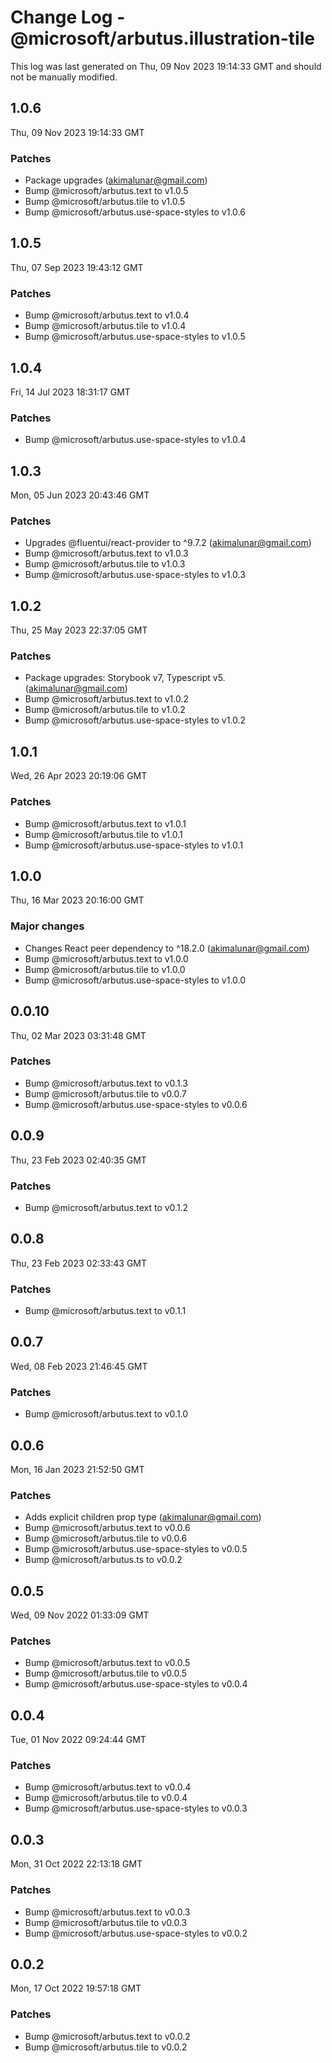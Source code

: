 # Change Log - @microsoft/arbutus.illustration-tile

This log was last generated on Thu, 09 Nov 2023 19:14:33 GMT and should not be manually modified.

<!-- Start content -->

## 1.0.6

Thu, 09 Nov 2023 19:14:33 GMT

### Patches

- Package upgrades (akimalunar@gmail.com)
- Bump @microsoft/arbutus.text to v1.0.5
- Bump @microsoft/arbutus.tile to v1.0.5
- Bump @microsoft/arbutus.use-space-styles to v1.0.6

## 1.0.5

Thu, 07 Sep 2023 19:43:12 GMT

### Patches

- Bump @microsoft/arbutus.text to v1.0.4
- Bump @microsoft/arbutus.tile to v1.0.4
- Bump @microsoft/arbutus.use-space-styles to v1.0.5

## 1.0.4

Fri, 14 Jul 2023 18:31:17 GMT

### Patches

- Bump @microsoft/arbutus.use-space-styles to v1.0.4

## 1.0.3

Mon, 05 Jun 2023 20:43:46 GMT

### Patches

- Upgrades @fluentui/react-provider to ^9.7.2 (akimalunar@gmail.com)
- Bump @microsoft/arbutus.text to v1.0.3
- Bump @microsoft/arbutus.tile to v1.0.3
- Bump @microsoft/arbutus.use-space-styles to v1.0.3

## 1.0.2

Thu, 25 May 2023 22:37:05 GMT

### Patches

- Package upgrades: Storybook v7, Typescript v5. (akimalunar@gmail.com)
- Bump @microsoft/arbutus.text to v1.0.2
- Bump @microsoft/arbutus.tile to v1.0.2
- Bump @microsoft/arbutus.use-space-styles to v1.0.2

## 1.0.1

Wed, 26 Apr 2023 20:19:06 GMT

### Patches

- Bump @microsoft/arbutus.text to v1.0.1
- Bump @microsoft/arbutus.tile to v1.0.1
- Bump @microsoft/arbutus.use-space-styles to v1.0.1

## 1.0.0

Thu, 16 Mar 2023 20:16:00 GMT

### Major changes

- Changes React peer dependency to ^18.2.0 (akimalunar@gmail.com)
- Bump @microsoft/arbutus.text to v1.0.0
- Bump @microsoft/arbutus.tile to v1.0.0
- Bump @microsoft/arbutus.use-space-styles to v1.0.0

## 0.0.10

Thu, 02 Mar 2023 03:31:48 GMT

### Patches

- Bump @microsoft/arbutus.text to v0.1.3
- Bump @microsoft/arbutus.tile to v0.0.7
- Bump @microsoft/arbutus.use-space-styles to v0.0.6

## 0.0.9

Thu, 23 Feb 2023 02:40:35 GMT

### Patches

- Bump @microsoft/arbutus.text to v0.1.2

## 0.0.8

Thu, 23 Feb 2023 02:33:43 GMT

### Patches

- Bump @microsoft/arbutus.text to v0.1.1

## 0.0.7

Wed, 08 Feb 2023 21:46:45 GMT

### Patches

- Bump @microsoft/arbutus.text to v0.1.0

## 0.0.6

Mon, 16 Jan 2023 21:52:50 GMT

### Patches

- Adds explicit children prop type (akimalunar@gmail.com)
- Bump @microsoft/arbutus.text to v0.0.6
- Bump @microsoft/arbutus.tile to v0.0.6
- Bump @microsoft/arbutus.use-space-styles to v0.0.5
- Bump @microsoft/arbutus.ts to v0.0.2

## 0.0.5

Wed, 09 Nov 2022 01:33:09 GMT

### Patches

- Bump @microsoft/arbutus.text to v0.0.5
- Bump @microsoft/arbutus.tile to v0.0.5
- Bump @microsoft/arbutus.use-space-styles to v0.0.4

## 0.0.4

Tue, 01 Nov 2022 09:24:44 GMT

### Patches

- Bump @microsoft/arbutus.text to v0.0.4
- Bump @microsoft/arbutus.tile to v0.0.4
- Bump @microsoft/arbutus.use-space-styles to v0.0.3

## 0.0.3

Mon, 31 Oct 2022 22:13:18 GMT

### Patches

- Bump @microsoft/arbutus.text to v0.0.3
- Bump @microsoft/arbutus.tile to v0.0.3
- Bump @microsoft/arbutus.use-space-styles to v0.0.2

## 0.0.2

Mon, 17 Oct 2022 19:57:18 GMT

### Patches

- Bump @microsoft/arbutus.text to v0.0.2
- Bump @microsoft/arbutus.tile to v0.0.2
